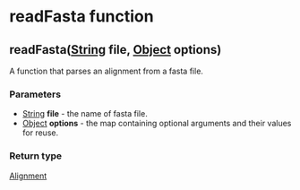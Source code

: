 readFasta function
==================
readFasta([String](../types/String.md) **file**, [Object](../types/Object.md) **options**)
------------------------------------------------------------------------------------------

A function that parses an alignment from a fasta file.

### Parameters

- [String](../types/String.md) **file** - the name of fasta file.
- [Object](../types/Object.md) **options** - the map containing optional arguments and their values for reuse.

### Return type

[Alignment](../types/Alignment.md)



